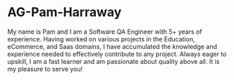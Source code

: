# AG-Pam-Harraway
My name is Pam and I am a Software QA Engineer with 5+ years of experience. Having worked on various projects in the Education, eCommerce, and Saas domains, I have accumulated the knowledge and experience needed to effectively contribute to any project. Always eager to upskill, I am a fast learner and am passionate about quality above all. It is my pleasure to serve you!
